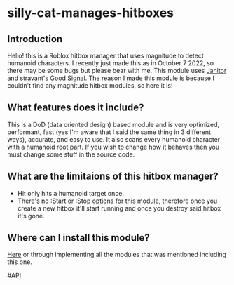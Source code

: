 # silly-cat-manages-hitboxes
## Introduction
Hello! this is a Roblox hitbox manager that uses magnitude to detect humanoid characters. I recently just made this as in October 7 2022, so there may be some bugs but please bear with me. This module uses [Janitor](https://github.com/howmanysmall/Janitor) and stravant's [Good Signal](https://devforum.roblox.com/t/lua-signal-class-comparison-optimal-goodsignal-class/1387063). The reason I made this module is because I couldn't find any magnitude hitbox modules, so here it is!
## What features does it include?
This is a DoD (data oriented design) based module and is very optimized, performant, fast (yes I'm aware that I said the same thing in 3 different ways), accurate, and easy to use. It also scans every humanoid character with a humanoid root part. If you wish to change how it behaves then you must change some stuff in the source code. 
## What are the limitaions of this hitbox manager?
- Hit only hits a humanoid target once.
- There's no :Start or :Stop options for this module, therefore once you create a new hitbox it'll start running and once you destroy said hitbox it's gone.
## Where can I install this module?
[Here](https://www.roblox.com/library/11204552320/silly-cat-manages-hitbox) or through implementing all the modules that was mentioned including this one.

#API
```
